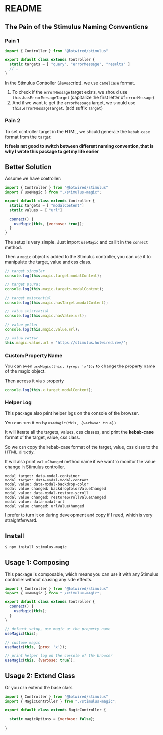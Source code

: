 # README

## The Pain of the Stimulus Naming Conventions

### Pain 1

```js
import { Controller } from "@hotwired/stimulus"

export default class extends Controller {
  static targets = [ "query", "errorMessage", "results" ]
  // …
}
```

In the Stimulus Controller (Javascript), we use `camelCase` format.

1. To check if the `errorMessage` target exists, we should use `this.hasErrorMessageTarget` (capitalize the first letter of `errorMessage`)
2. And if we want to get the `errorMessage` target, we should use `this.errorMessageTarget`. (add suffix `Target`)

### Pain 2

To set controller target in the HTML, we should generate the `kebab-case` format from the `target`

**It feels not good to switch between different naming convention, that is why I wrote this package to get my life easier**

## Better Solution

Assume we have controller:

```js
import { Controller } from "@hotwired/stimulus"
import { useMagic } from "./stimulus-magic";

export default class extends Controller {
  static targets = [ "modalContent"]
  static values = [ "url"]

  connect() {
    useMagic(this, {verbose: true});
  }
}
```

The setup is very simple. Just import `useMagic` and call it in the `connect` method. 

Then a `magic` object is added to the Stimulus controller, you can use it to manipulate the target, value and css class.

```js
// target singular 
console.log(this.magic.target.modalContent);

// target plural
console.log(this.magic.targets.modalContent);

// target existential
console.log(this.magic.hasTarget.modalContent);

// value existential
console.log(this.magic.hasValue.url);

// value getter
console.log(this.magic.value.url);

// value setter
this.magic.value.url = 'https://stimulus.hotwired.dev/';
```

### Custom Property Name

You can even `useMagic(this, {prop: 'x'});` to change the property name of the magic object.

Then access it via `x` property

```js
console.log(this.x.target.modalContent);
```

### Helper Log

This package also print helper logs on the console of the browser.

You can turn it on by `useMagic(this, {verbose: true})`

It will iterate all the targets, values, css classes, and print the **kebab-case** format of the target, value, css class.

So we can copy the kebab-case format of the target, value, css class to the HTML directly.

It will also print `valueChanged` method name if we want to monitor the value change in Stimulus controller.

```
modal target: data-modal-container
modal target: data-modal-modal-content
modal value: data-modal-backdrop-color
modal value changed: backdropColorValueChanged
modal value: data-modal-restore-scroll
modal value changed: restoreScrollValueChanged
modal value: data-modal-url
modal value changed: urlValueChanged
```

I prefer to turn it on during development and copy if I need, which is very straightforward.

## Install

```bash
$ npm install stimulus-magic
```

## Usage 1: Composing

This package is composable, which means you can use it with any Stimulus controller without causing any side effects.

```js
import { Controller } from "@hotwired/stimulus"
import { useMagic } from "./stimulus-magic";

export default class extends Controller {
  connect() {
    useMagic(this);
  }
}
```

```js
// defaupt setup, use magic as the property name
useMagic(this);

// custome magic
useMagic(this, {prop: 'x'});

// print helper log on the console of the browser
useMagic(this, {verbose: true});
```

## Usage 2: Extend Class

Or you can extend the base class

```js
import { Controller } from "@hotwired/stimulus"
import { MagicController } from "./stimulus-magic";

export default class extends MagicController {
  
  static magicOptions = {verbose: false};
  
}
```
